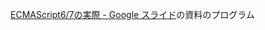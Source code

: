 
[ECMAScript6/7の実際 - Google スライド](https://docs.google.com/presentation/d/1_nfUY2r6OCgtps67MoTVFmXDUswbCsXSr2rxTBA_rmI/pub?start=false&loop=false&delayms=3000&slide=id.p)の資料のプログラム

